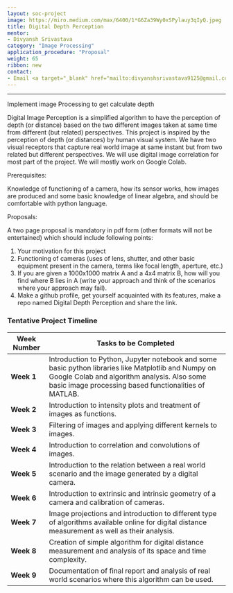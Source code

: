 ```yaml
---
layout: soc-project
image: https://miro.medium.com/max/6400/1*G6Za39Wy0xSPylauy3qIyQ.jpeg
title: Digital Depth Perception
mentor: 
- Divyansh Srivastava
category: "Image Processing"
application_procedure: "Proposal"
weight: 65
ribbon: new
contact:
- Email <a target="_blank" href="mailto:divyanshsrivastava9125@gmail.com"> divyanshsrivastava9125@gmail.com</a> 
---
```


---

Implement image Processing to get calculate depth

<!--break-->
Digital Image Perception is a simplified algorithm to have the perception of depth (or distance) based on the two different images taken at same time from different (but related) perspectives. This project is inspired by the perception of depth (or distances) by human visual system. We have two visual receptors that capture real world image at same instant but from two related but different perspectives.  We will use digital image correlation for most part of the project. We will mostly work on Google Colab.

Prerequisites:

Knowledge of functioning of a camera, how its sensor works, how images are produced and some basic knowledge of linear algebra, and should be comfortable with python language.

Proposals:

A two page proposal is mandatory in pdf form (other formats will not be entertained) which should include following points:

1. Your motivation for this project
2. Functioning of cameras (uses of lens, shutter, and other basic equipment present in the camera, terms like focal length, aperture, etc.)
3. If you are given a 1000x1000 matrix A and a 4x4 matrix B, how will you find where B lies in A (write your approach and think of the scenarios where your approach may fail).
4. Make a github profile, get yourself acquainted with its features, make a repo named Digital Depth Perception and share the link.
<!--break-->

### Tentative Project Timeline
<!--break-->

|Week Number  | Tasks to be Completed|
|--- | --- | 
|**Week 1** | Introduction to Python, Jupyter notebook and some basic python libraries like Matplotlib and Numpy on Google Colab and algorithm analysis. Also some basic image processing based functionalities of MATLAB.|
|**Week 2** | Introduction to intensity plots and treatment of images as functions.|
|**Week 3** | Filtering of images and applying different kernels to images.|
|**Week 4** |Introduction to correlation and convolutions of images.|
|**Week 5** | Introduction to the relation between a real world scenario and the image generated by a digital camera.|
|**Week 6** |Introduction to extrinsic and intrinsic geometry of a camera and calibration of cameras.|
|**Week 7** |Image projections and introduction to different type of algorithms available online for digital distance measurement as well as their analysis.|
|**Week 8** |Creation of simple algorithm for digital distance measurement and analysis of its space and time complexity.|
|**Week 9** |Documentation of final report and analysis of real world scenarios where this algorithm can be used.|

<!--break-->
